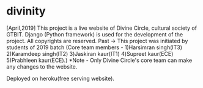 # divinity 
[April,2019]
This project is a live website of Divine Circle, cultural society of GTBIT.
Django (Python framework) is used for the development of the project.
All copyrights are reserved.
Past -> This project was initiated by students of 2019 batch
(Core team members - 1)Harsimran singh(IT3)
                     2)Karamdeep singh(IT2)
                     3)Jaskiran kaur(IT1)
                     4)Supreet kaur(ECE)
                     5)Prabhleen kaur(ECE).)
*Note - Only Divine Circle's core team can make any changes to the website.

Deployed on heroku(free serving website).
